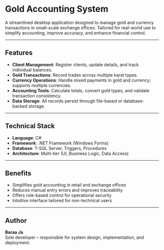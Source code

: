 # Gold Accounting System

A streamlined desktop application designed to manage gold and currency transactions in small-scale exchange offices. Tailored for real-world use to simplify accounting, improve accuracy, and enhance financial control.

---

## Features

- **Client Management**: Register clients, update details, and track individual balances.
- **Gold Transactions**: Record trades across multiple karat types.
- **Currency Operations**: Handle mixed payments in gold and currency; supports multiple currencies.
- **Accounting Tools**: Calculate totals, convert gold types, and validate transaction consistency.
- **Data Storage**: All records persist through file-based or database-backed storage.

---

## Technical Stack

- **Language**: C#
- **Framework**: .NET Framework (Windows Forms)
- **Database**: T-SQL Server, Triggers, Procedures
- **Architecture**: Multi-tier (UI, Business Logic, Data Access)

---

## Benefits

- Simplifies gold accounting in retail and exchange offices  
- Reduces manual entry errors and improves traceability  
- Offers role-based control for operational security  
- Intuitive interface tailored for non-technical users  

---

## Author

**Baraa Ja**  
Sole developer – responsible for system design, implementation, and deployment.
